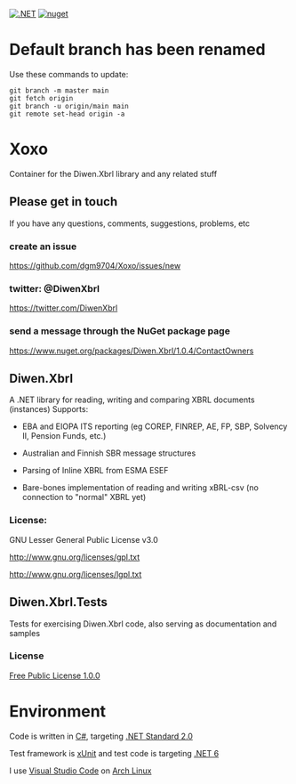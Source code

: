 [![.NET](https://github.com/dgm9704/Xoxo/actions/workflows/dotnet.yml/badge.svg)](https://github.com/dgm9704/Xoxo/actions/workflows/dotnet.yml)
[![nuget](https://img.shields.io/nuget/v/Diwen.Xbrl.svg)](https://www.nuget.org/packages/Diwen.Xbrl/)

# Default branch has been renamed
Use these commands to update:
```
git branch -m master main
git fetch origin
git branch -u origin/main main
git remote set-head origin -a
```

# Xoxo
Container for the Diwen.Xbrl library and any related stuff

## Please get in touch
If you have any questions, comments, suggestions, problems, etc

### create an issue
https://github.com/dgm9704/Xoxo/issues/new

### twitter: @DiwenXbrl
https://twitter.com/DiwenXbrl

### send a message through the NuGet package page
https://www.nuget.org/packages/Diwen.Xbrl/1.0.4/ContactOwners

## Diwen.Xbrl
A .NET library for reading, writing and comparing XBRL documents (instances)
Supports:

- EBA and EIOPA ITS reporting (eg COREP, FINREP, AE, FP, SBP, Solvency II, Pension Funds, etc.)

- Australian and Finnish SBR message structures

- Parsing of Inline XBRL from ESMA ESEF

- Bare-bones implementation of reading and writing xBRL-csv (no connection to "normal" XBRL yet)


### License:

GNU Lesser General Public License v3.0

http://www.gnu.org/licenses/gpl.txt

http://www.gnu.org/licenses/lgpl.txt

## Diwen.Xbrl.Tests
Tests for exercising Diwen.Xbrl code, also serving as documentation and samples

### License

[Free Public License 1.0.0](https://opensource.org/licenses/FPL-1.0.0)


# Environment
Code is written in [C#](https://docs.microsoft.com/en-us/dotnet/csharp/index), targeting 
[.NET Standard 2.0](https://github.com/dotnet/standard/blob/v2.1.0/docs/versions/netstandard2.0.md)

Test framework is [xUnit](https://xunit.net/)
and test code is targeting [.NET 6](https://docs.microsoft.com/en-us/dotnet/)

I use [Visual Studio Code](https://code.visualstudio.com/) 
on [Arch Linux](https://www.archlinux.org/)



